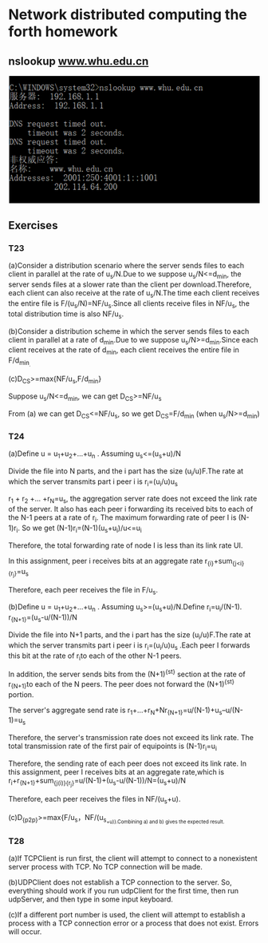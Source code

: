 # Network distributed computing the forth homework
## nslookup www.whu.edu.cn
![Image text](https://github.com/ChrisLongChen/WLJFBSJS/blob/master/images/nslookup.png)

## Exercises
### T23

(a)Consider a distribution scenario where the server sends files to each client in parallel at the rate of u<sub>s</sub>/N.Due to we suppose u<sub>s</sub>/N<=d<sub>min</sub>, the server sends files at a slower rate than the client per download.Therefore, each client can also receive at the rate of u<sub>s</sub>/N.The time each client receives the entire file is F/(u<sub>s</sub>/N)=NF/u<sub>s</sub>.Since all clients receive files in NF/u<sub>s</sub>, the total distribution time is also NF/u<sub>s</sub>.

(b)Consider a distribution scheme in which the server sends files to each client in parallel at a rate of d<sub>min</sub>.Due to we suppose u<sub>s</sub>/N>=d<sub>min</sub>.Since each client receives at the rate of d<sub>min</sub>, each client receives the entire file in F/d<sub>min<sub>.

(c)D<sub>CS</sub>>=max{NF/u<sub>s</sub>,F/d<sub>min</sub>}  

Suppose u<sub>s</sub>/N<=d<sub>min</sub>, we can get D<sub>CS</sub>>=NF/u<sub>s</sub>

From (a) we can get D<sub>CS</sub><=NF/u<sub>s</sub>, so we get D<sub>CS</sub>=F/d<sub>min</sub> (when u<sub>s</sub>/N>=d<sub>min</sub>)

### T24     

(a)Define u = u<sub>1</sub>+u<sub>2</sub>+...+u<sub>n</sub> . Assuming u<sub>s</sub><=(u<sub>s</sub>+u)/N

Divide the file into N parts, and the i part has the size (u<sub>i</sub>/u)F.The rate at which the server transmits part i peer i is r<sub>i</sub>=(u<sub>i</sub>/u)u<sub>s</sub>

r<sub>1</sub> + r<sub>2</sub> +... +r<sub>N</sub>=u<sub>s</sub>, the aggregation server rate does not exceed the link rate of the server. It also has each peer i forwarding its received bits to each of the N-1 peers at a rate of r<sub>i</sub>. The maximum forwarding rate of peer I is (N-1)r<sub>i</sub>. So we get (N-1)r<sub>i</sub>=(N-1)(u<sub>s</sub>+u<sub>i</sub>)/u<=u<sub>i</sub>

Therefore, the total forwarding rate of node I is less than its link rate UI.

In this assignment, peer i receives bits at an aggregate rate r<sub>{i}</sub>+sum<sub>{j<i}{r<sub>j</sub>}</sub>=u<sub>s</sub>

Therefore, each peer receives the file in F/u<sub>s</sub>.

(b)Define u = u<sub>1</sub>+u<sub>2</sub>+...+u<sub>n</sub> . Assuming u<sub>s</sub>>=(u<sub>s</sub>+u)/N.Define r<sub>i</sub>=u<sub>i</sub>/(N-1). r<sub>{N+1}</sub>=(u<sub>s</sub>-u/(N-1))/N

Divide the file into N+1 parts, and the i part has the size (u<sub>i</sub>/u)F.The rate at which the server transmits part i peer i is r<sub>i</sub>=(u<sub>i</sub>/u)u<sub>s</sub> .Each peer I forwards this bit at the rate of r<sub>i</sub>to each of the other N-1 peers.

In addition, the server sends bits from the (N+1)<sup>{st}</sup> section at the rate of r<sub>{N+1}</sub >to each of the N peers. The peer does not forward the (N+1)<sup>{st}</sup> portion.

The server's aggregate send rate is r<sub>1</sub>+…+r<sub>N</sub>+Nr<sub>{N+1}</sub>=u/(N-1)+u<sub>s</sub>–u/(N-1)=u<sub>s</sub>

Therefore, the server's transmission rate does not exceed its link rate. The total transmission rate of the first pair of equipoints is (N-1)r<sub>i</sub>=u<sub>i</sub>

Therefore, the sending rate of each peer does not exceed its link rate. In this assignment, peer I receives bits at an aggregate rate,which is r<sub>i</sub>+r<sub>{N+1}</sub>+sum<sub>{j(i)}{r<sub>j</sub>}</sub>=u/(N-1)+(u<sub>s</sub>-u/(N-1))/N=(u<sub>s</sub>+u)/N

Therefore, each peer receives the files in NF/(u<sub>s</sub>+u).

(c)D<sub>{p2p}</sub>>=max{F/u<sub>s</sub>，NF/(u<sub>s<sub>+u)}.Combining a) and b) gives the expected result.
  
 ### T28
 
 (a)If TCPClient is run first, the client will attempt to connect to a nonexistent server process with TCP. No TCP connection will be made.
 
 (b)UDPClient does not establish a TCP connection to the server. So, everything should work if you run udpClient for the first time, then run udpServer, and then type in some input keyboard.
 
 (c)If a different port number is used, the client will attempt to establish a process with a TCP connection error or a process that does not exist. Errors will occur.
